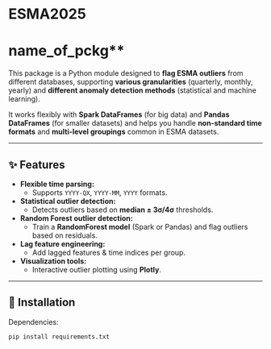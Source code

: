 # ESMA2025

# name_of_pckg**

This package is a Python module designed to **flag ESMA outliers** from different databases, supporting **various granularities** (quarterly, monthly, yearly) and **different anomaly detection methods** (statistical and machine learning).

It works flexibly with **Spark DataFrames** (for big data) and **Pandas DataFrames** (for smaller datasets) and helps you handle **non-standard time formats** and **multi-level groupings** common in ESMA datasets.

---

## ✨ **Features**

- **Flexible time parsing:**
    - Supports `YYYY-QX`, `YYYY-MM`, `YYYY` formats.
- **Statistical outlier detection:**
    - Detects outliers based on **median ± 3σ/4σ** thresholds.
- **Random Forest outlier detection:**
    - Train a **RandomForest model** (Spark or Pandas) and flag outliers based on residuals.
- **Lag feature engineering:**
    - Add lagged features & time indices per group.
- **Visualization tools:**
    - Interactive outlier plotting using **Plotly**.

---

## 🔧 **Installation**

Dependencies:

```bash
pip install requirements.txt
